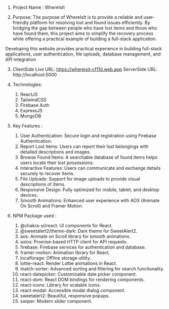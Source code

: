 1. Project Name : WhereIsIt

2. Purpose: The purpose of WhereIsIt is to provide a reliable and user-friendly platform for resolving lost and found issues efficiently. By bridging the gap between people who have lost items and those who have found them, this project aims to simplify the recovery process while offering a practical example of building a full-stack application.

Developing this website provides practical experience in building full-stack applications, user authentication, file uploads, database management, and API integration

3. ClientSide Live URL: https://whereisit-cf11d.web.app
   ServerSide URL: http://localhost:5000

4. Technologies: 
    1. ReactJS
    2. TailwindCSS
    3. Firebase Auth
    4. ExpressJS
    5. MongoDB

5. Key Features :
    1. User Authentication: Secure login and registration using Firebase Authentication.
    2. Report Lost Items: Users can report their lost belongings with detailed descriptions and images.
    3. Browse Found Items: A searchable database of found items helps users locate their lost possessions.
    4. Interactive Features: Users can communicate and exchange details securely to recover items.
    5. File Uploads: Support for image uploads to provide visual descriptions of items.
    6. Responsive Design: Fully optimized for mobile, tablet, and desktop devices.
    7. Smooth Animations: Enhanced user experience with AOS (Animate On Scroll) and Framer Motion.

6. NPM Package used : 
    1. @chakra-ui/react: UI components for React.
    2. @sweetalert2/theme-dark: Dark theme for SweetAlert2.
    3. aos: Animate on Scroll library for smooth animations.
    4. axios: Promise-based HTTP client for API requests.
    5. firebase: Firebase services for authentication and database.
    6. framer-motion: Animation library for React.
    7. localforage: Offline storage utility.
    8. lottie-react: Render Lottie animations in React.
    9. match-sorter: Advanced sorting and filtering for search functionality.
    10. react-datepicker: Customizable date picker component.
    11. react-dom: React DOM bindings for rendering components.
    12. react-icons: Library for scalable icons.
    13. react-modal: Accessible modal dialog component.
    14. sweetalert2: Beautiful, responsive popups.
    15. swiper: Modern slider component.
